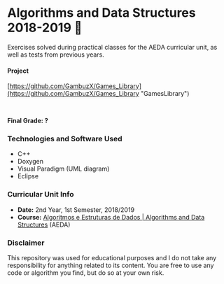 # Algorithms and Data Structures 2018-2019 :file_folder:

Exercises solved during practical classes for the AEDA curricular unit, as well as tests from previous years.

#### Project
[https://github.com/GambuzX/Games_Library](https://github.com/GambuzX/Games_Library "GamesLibrary")

<br>

**Final Grade: ?**

### Technologies and Software Used
* C++
* Doxygen
* Visual Paradigm (UML diagram)
* Eclipse

### Curricular Unit Info
* **Date:** 2nd Year, 1st Semester, 2018/2019
* **Course:** [Algoritmos e Estruturas de Dados | Algorithms and Data Structures](https://sigarra.up.pt/feup/en/UCURR_GERAL.FICHA_UC_VIEW?pv_ocorrencia_id=419991 "AEDA") (AEDA)

### Disclaimer
This repository was used for educational purposes and I do not take any responsibility for anything related to its content. You are free to use any code or algorithm you find, but do so at your own risk.
